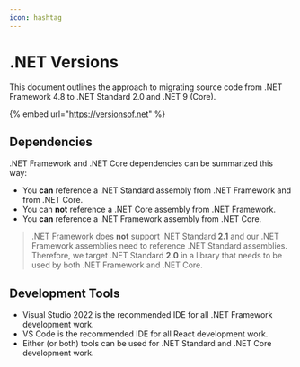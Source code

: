 ```yaml
---
icon: hashtag
---
```


# .NET Versions

This document outlines the approach to migrating source code from .NET Framework 4.8 to .NET Standard 2.0 and .NET 9 (Core).

{% embed url="https://versionsof.net" %}

## Dependencies <a href="#dependencies" id="dependencies"></a>

.NET Framework and .NET Core dependencies can be summarized this way:

* You **can** reference a .NET Standard assembly from .NET Framework and from .NET Core.
* You can **not** reference a .NET Core assembly from .NET Framework.
* You **can** reference a .NET Framework assembly from .NET Core.

> .NET Framework does **not** support .NET Standard **2.1** and our .NET Framework assemblies need to reference .NET Standard assemblies. Therefore, we target .NET Standard **2.0** in a library that needs to be used by both .NET Framework and .NET Core.

## Development Tools <a href="#development-tools" id="development-tools"></a>

* Visual Studio 2022 is the recommended IDE for all .NET Framework development work.
* VS Code is the recommended IDE for all React development work.
* Either (or both) tools can be used for .NET Standard and .NET Core development work.
